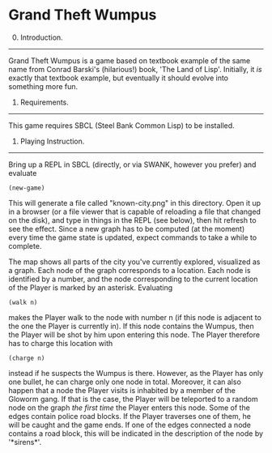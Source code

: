 Grand Theft Wumpus
==================

0. Introduction.
----------------
Grand Theft Wumpus is a game based on textbook example of the same name from
Conrad Barski's (hilarious!) book, 'The Land of Lisp'. Initially, it *is*
exactly that textbook example, but eventually it should evolve into something
more fun.

1. Requirements.
----------------
This game requires SBCL (Steel Bank Common Lisp) to be installed.

1. Playing Instruction.
-----------------------
Bring up a REPL in SBCL (directly, or via SWANK, however you prefer) and
evaluate

    (new-game)

This will generate a file called "known-city.png" in this directory. Open it up in
a browser (or a file viewer that is capable of reloading a file that changed on
the disk), and type in things in the REPL (see below), then hit refresh to see
the effect. Since a new graph has to be computed (at the moment) every time the
game state is updated, expect commands to take a while to complete.

The map shows all parts of the city you've currently
explored, visualized as a graph. Each node of the graph corresponds to
a location. Each node is identified by a number, and the node corresponding to the current location of the Player is
marked by an asterisk. Evaluating

    (walk n)

makes the Player walk to the node with number n (if this node is adjacent to
the one the Player is currently in). If this node contains the Wumpus, then the
Player will be shot by him upon entering this node. The Player therefore has to
charge this location with

    (charge n)

instead if he suspects the Wumpus is there. However, as the Player has only one
bullet, he can charge only one node in total. Moreover, it can also happen
that a node the Player visits is inhabited by a member of the Gloworm gang. If
that is the case, the Player will be teleported to a random node on the graph
*the first time* the Player enters this node. Some of the edges contain police
road blocks. If the Player traverses one of them, he will be caught and the
game ends. If one of the edges connected a node contains a road block, this
will be indicated in the description of the node by '\*sirens\*'.
